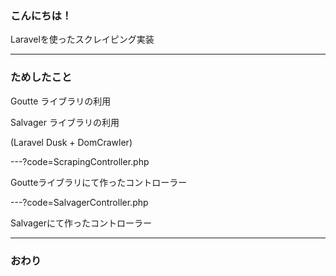 ### こんにちは！

Laravelを使ったスクレイピング実装


---

### ためしたこと

Goutte ライブラリの利用

Salvager ライブラリの利用

(Laravel Dusk + DomCrawler)


---?code=ScrapingController.php

Goutteライブラリにて作ったコントローラー


---?code=SalvagerController.php

Salvagerにて作ったコントローラー

---

### おわり
